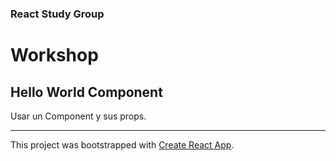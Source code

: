 ### React Study Group

# Workshop

## Hello World Component

Usar un Component y sus props.

---

This project was bootstrapped with [Create React App](https://github.com/facebookincubator/create-react-app).
